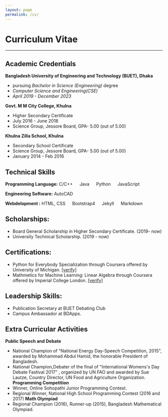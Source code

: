 ```yaml
---
layout: page
permalink: /cv/
---
```


# Curriculum Vitae
---


## Academic Credentials

**Bangladesh University of Engineering and Technology (BUET), Dhaka** 
- pursuing *Bachelor in Science (Engineering)* degree 
- *Computer Science and Engineering(CSE)*
- *April 2019 - December 2023*

**Govt. M M City College, Khulna** 
- Higher Secondary Certificate
- July 2016 - June 2018
- Science Group, Jessore Board, GPA- 5.00 (out of 5.00)


**Khulna Zilla School, Khulna**
- Secondary School Certificate
- Science Group, Jessore Board, GPA- 5.00 (out of 5.00)
- January 2014 - Feb 2016

## Technical Skills
**Programming Language:** C/C++  &emsp;   Java  &emsp;   Python   &emsp;   JavaScript

**Engineering Software:** AutoCAD

**Webdelopment :** HTML, CSS  &emsp; Bootstrap4  &emsp; Jekyll &emsp; Markdown


## Scholarships:

- Board General Scholarship in Higher Secondary Certificate. (2019- now)
- University Technical Scholarship. (2019 - now)

## Certifications: 
- Python for Everybody Specialization through Coursera offered by University of Michigan. [[verify]](https://coursera.org/share/0f6d8d056dafb6e4d441d1a174b1d3b8) 
- Mathmetics for Machine Learning: Linear Algebra through Coursera offered by Imperial College London.  [[verify]](https://coursera.org/share/eeac85eab14a3f80aa1e8c53fe66abb3) 

## Leadership Skills:
- Publication Secretary at BUET Debating Club
- Campus Ambassador at BDApps.  

## Extra Curricular Activities
**Public Speech and Debate**
- National Champion of "National Energy Day-Speech Competition, 2015", awarded by Mohammad Abdul Hamid, the honorable President of Bangladesh.
- National Champion,Debater of the final of "International Womens's Day Debate Fastival 2017" , organized by UN FAO and awarded by Sue Lautze, Country Director, UN Food and Agriculture Organization.
**Programming Competition**
- Winner, Online Sohopathi Junior Programming Contest.
- Regional Winner, National High School Programming Contest (2016 and 2017) 
**Math Olympiad**
- Regional Champion (2016), Runner-up (2015), Bangladesh Mathematical Olympiad.
  
 
   